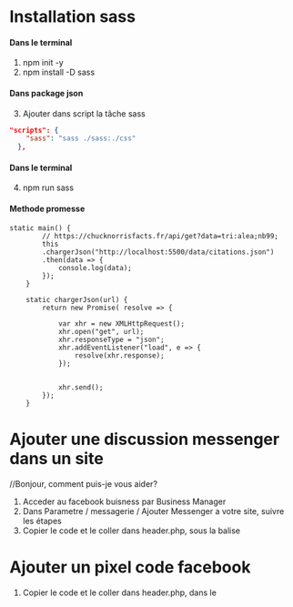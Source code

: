# Installation sass

#### Dans le terminal

1. npm init -y
2. npm install -D sass

#### Dans package json

3. Ajouter dans script la tâche sass
```json
"scripts": {
    "sass": "sass ./sass:./css"
  },
```

#### Dans le terminal

4. npm run sass

#### Methode promesse

```
static main() {
		// https://chucknorrisfacts.fr/api/get?data=tri:alea;nb99;
		this
		.chargerJson("http://localhost:5500/data/citations.json")
		.then(data => {
			console.log(data);
		});
	}

	static chargerJson(url) {
		return new Promise( resolve => {

			var xhr = new XMLHttpRequest();
			xhr.open("get", url);
			xhr.responseType = "json";
			xhr.addEventListener("load", e => {
				resolve(xhr.response);
			});
	
	
			xhr.send();
		});
	}
```
# Ajouter une discussion messenger dans un site

//Bonjour, comment puis-je vous aider? 

1. Acceder au facebook buisness par Business Manager
2. Dans Parametre / messagerie / Ajouter Messenger a votre site, suivre les étapes
3. Copier le code et le coller dans header.php, sous la balise <body>

# Ajouter un pixel code facebook

1. Copier le code et le coller dans header.php, dans le <head>

